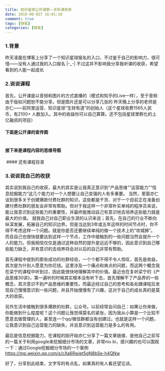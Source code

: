 ```yaml
---
title: 知识星球公开课第一天听课收获
date: 2018-06-027 16:01:10
comment: true
tags: [随笔]
categories: [随笔]
---
```

### 1.背景
昨天凌晨在博客上分享了一个知识星球报名的入口，不过鉴于自己的影响力，很可惜——没有人通过我的入口报名  |-_-|
不过这并不影响我分享我听课的收获，希望看到的人能一起成长

### 2.说说课程
首先，公开课是以音频和图片的方式直播的（模式和知乎的Live一样），至于音频由于版权问题恕不能分享。但是图片还是可以分享几张的
昨天晚上分享的老师是亦仁——前阿里运营、知识星球“生财有道”的创始人（这个星球收费1565人民币，有2100+ 人数加入。其中的收益你可以自己算算。还不包括星球里孵化的上亿融资的项目）

#### 下面是公开课的宣传图
<img src="lesson_get1.jpg" alt="">

#### 接下来是课程内容的思维导图
<img src="lesson_get2.jpg" alt="">
#### 还有课程目录
<img src="lesson_get3.jpg" alt="">

### 3.说说我自己的收获

其实说到我自己的收获，最大的其实是让我真正意识到“产品思维”“运营能力”“信息挖掘能力”这几个能力对一个人想要让自己变强的人有多重要。
当然，里面亦仁谈到很多关于创建爆款付费社群的知识，这些都是干货、对于一个目前正在准备创建付费社群的朋友会非常有帮助。但对于我这样一个非常朴实单纯的程序员来说，能让我意识到这些能力的重要性，并最终能推动自己有意识地去培养这些能力就是最大的价值。
就我自己对自己职业生涯的认识来说；首先，在自己的行业不断向纵深发展，拓展自己的知识边界。但是当达到3年或五年这样的时间节点时，你不得不考虑这样一个问题。就是你是否还要继续单纯的做一个技术上的“攻城狮”。
而且自己也很快就要达到这样一个节点，工作中接触到的一些问题当然会提升一个人的能力。但我相信仅仅是通过这种自然的提升是远远不够的，因此意识到自己哪些能力缺乏，并有意识的去培养将会对以后的自己非常有帮助。

首先课程中提到的那些成功的社群经验，一个个都不得不令人惊叹，首先是收益，其次是为什别人愿意为你花钱。这里涉及一个痛点和爽点的问题，而这两个概念我在梁宁的课程中听到过，因此能很快地理解其中的价值。最近也在复听梁宁的《产品思维30讲》，第一遍听的时候其实根本没有听下去，首先理解不了产品界的一些概念，其次意识不到产品思维的重要性。而最近经过自己的思考和各处蹭课程后发现自己慢慢意识到一些问题，并且开始慢慢有了兴趣，这对于自己的成长真的是莫大的收获。

另外生活中接触到很多爆款的社群，公众号。以前经常会问自己：如果让你来做，你能做到什么程度呢？这个问题让我觉得莫名的紧张，因为我从小算是一个比较不愿意去做管理的人，甚至连一个qq/微信群都没有创建过。也就是这样一个问题，让我意识到自己运营能力的缺失，并且意识到运营能力是多么的有用。

最后是信息挖掘能力，在课程的刚开始亦仁分享了一篇文章链接、是他自己之前写的一篇关于利用google来挖掘细分市场的文章，非常niu bi，感兴趣的也可以围观一下：通过Google挖掘细分市场的一个案例
https://mp.weixin.qq.com/s/cXa6Rwiet5gN8bSe-h4QNw

好了，分享到此结束，文字写的有点乱，如果真的有人看还望见谅。